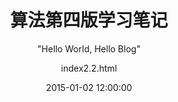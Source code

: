 ---
layout:     post
title:      "算法第四版学习笔记"
subtitle:   " \"Hello World, Hello Blog\""
date:       2015-01-02 12:00:00
author:     "index2.2.html"
catalog: true
categories: book
tags:
    - 笔记
---